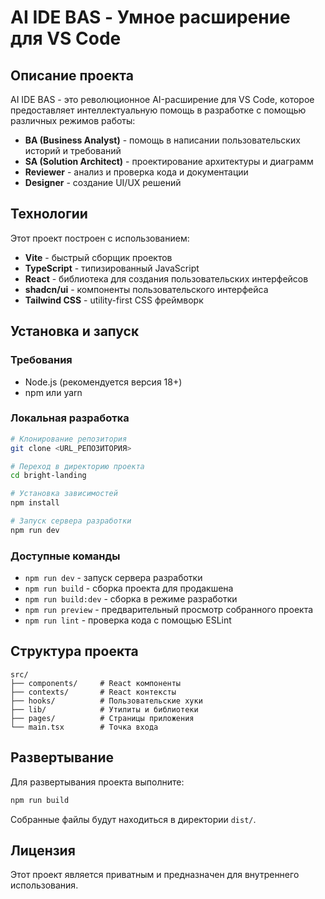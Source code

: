 # AI IDE BAS - Умное расширение для VS Code

## Описание проекта

AI IDE BAS - это революционное AI-расширение для VS Code, которое предоставляет интеллектуальную помощь в разработке с помощью различных режимов работы:

- **BA (Business Analyst)** - помощь в написании пользовательских историй и требований
- **SA (Solution Architect)** - проектирование архитектуры и диаграмм
- **Reviewer** - анализ и проверка кода и документации
- **Designer** - создание UI/UX решений

## Технологии

Этот проект построен с использованием:

- **Vite** - быстрый сборщик проектов
- **TypeScript** - типизированный JavaScript
- **React** - библиотека для создания пользовательских интерфейсов
- **shadcn/ui** - компоненты пользовательского интерфейса
- **Tailwind CSS** - utility-first CSS фреймворк

## Установка и запуск

### Требования

- Node.js (рекомендуется версия 18+)
- npm или yarn

### Локальная разработка

```sh
# Клонирование репозитория
git clone <URL_РЕПОЗИТОРИЯ>

# Переход в директорию проекта
cd bright-landing

# Установка зависимостей
npm install

# Запуск сервера разработки
npm run dev
```

### Доступные команды

- `npm run dev` - запуск сервера разработки
- `npm run build` - сборка проекта для продакшена
- `npm run build:dev` - сборка в режиме разработки
- `npm run preview` - предварительный просмотр собранного проекта
- `npm run lint` - проверка кода с помощью ESLint

## Структура проекта

```
src/
├── components/     # React компоненты
├── contexts/       # React контексты
├── hooks/          # Пользовательские хуки
├── lib/            # Утилиты и библиотеки
├── pages/          # Страницы приложения
└── main.tsx        # Точка входа
```

## Развертывание

Для развертывания проекта выполните:

```sh
npm run build
```

Собранные файлы будут находиться в директории `dist/`.

## Лицензия

Этот проект является приватным и предназначен для внутреннего использования.
